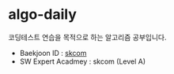 # algo-daily
코딩테스트 연습을 목적으로 하는 알고리즘 공부입니다.

- Baekjoon ID : [skcom](https://www.acmicpc.net/user/skcom)  
- SW Expert Acadmey : skcom (Level A)
